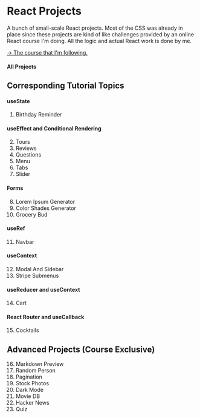 # React Projects

A bunch of small-scale React projects. Most of the CSS was already in place since these projects are kind of like challenges provided by an online React course I'm doing.
All the logic and actual React work is done by me.

[-> The course that I'm following.](https://www.udemy.com/course/react-tutorial-and-projects-course/?referralCode=FEE6A921AF07E2563CEF)

#### All Projects

## Corresponding Tutorial Topics

#### useState

1. Birthday Reminder

#### useEffect and Conditional Rendering

2. Tours
3. Reviews
4. Questions
5. Menu
6. Tabs
7. Slider

#### Forms

8. Lorem Ipsum Generator
9. Color Shades Generator
10. Grocery Bud

#### useRef

11. Navbar

#### useContext

12. Modal And Sidebar
13. Stripe Submenus

#### useReducer and useContext

14. Cart

#### React Router and useCallback

15. Cocktails

## Advanced Projects (Course Exclusive)

16. Markdown Preview
17. Random Person
18. Pagination
19. Stock Photos
20. Dark Mode
21. Movie DB
22. Hacker News
23. Quiz
